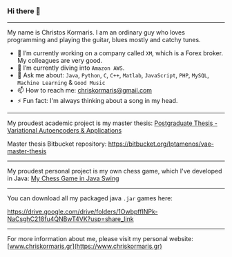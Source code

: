 ### Hi there 👋

<!--
**Iptamenos/Iptamenos** is a ✨ _special_ ✨ repository because its `README.md` (this file) appears on your GitHub profile.

Here are some ideas to get you started:

- 🔭 I’m currently working on ...
- 🌱 I’m currently learning ...
- 👯 I’m looking to collaborate on ...
- 🤔 I’m looking for help with ...
- 💬 Ask me about ...
- 📫 How to reach me: ...
- 😄 Pronouns: ...
- ⚡ Fun fact: ...
-->

---

My name is Christos Kormaris. I am an ordinary guy who loves programming and playing the guitar, blues mostly and catchy tunes. 
- 🔭 I’m currently working on a company called `XM`, which is a Forex broker. My colleagues are very good.
- 🌱 I’m currently diving into `Amazon AWS`.
- 💬 Ask me about: `Java`, `Python`, `C`, `C++`, `Matlab`, `JavaScript`, `PHP`, `MySQL`, `Machine Learning` & `Good Music`
- 📫 How to reach me: [chriskormaris@gmail.com](mailto:chriskormaris@gmail.com)
- ⚡ Fun fact: I'm always thinking about a song in my head.

---

My proudest academic project is my master thesis: [Postgraduate Thesis - Variational Autoencoders & Applications](https://www.researchgate.net/publication/337000568)

Master thesis Bitbucket repository: https://bitbucket.org/Iptamenos/vae-master-thesis

---

My proudest personal project is my own chess game, which I've developed in Java: [My Chess Game in Java Swing](https://www.youtube.com/watch?v=rgYDlqQ_WSI&t=2s)

---

You can download all my packaged java `.jar` games here:

https://drive.google.com/drive/folders/1OwbpffINPk-NaCsghC218fu4QNBwT4VK?usp=share_link

---

For more information about me, please visit my personal website: [www.chriskormaris.gr](https://www.chriskormaris.gr)
